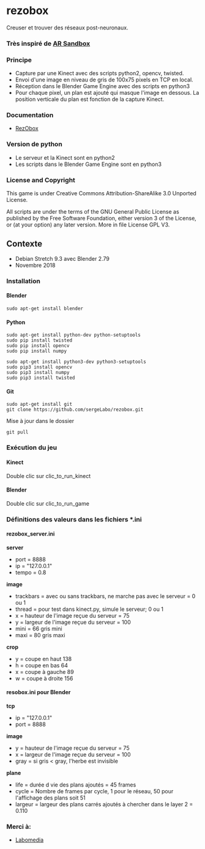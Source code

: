# rezobox
Creuser et trouver des réseaux post-neuronaux.


### Très inspiré de [AR Sandbox](https://arsandbox.ucdavis.edu/)

### Principe

* Capture par une Kinect avec des scripts python2, opencv, twisted.
* Envoi d'une image en niveau de gris de 100x75 pixels en TCP en local.
* Réception dans le Blender Game Engine avec des scripts en python3
* Pour chaque pixel, un plan est ajouté qui masque l'image en dessous. La position verticale du plan est fonction de la capture Kinect.

### Documentation
* [RezObox](https://ressources.labomedia.org/rezobox)

### Version de python

* Le serveur et la Kinect sont en python2
* Les scripts dans le Blender Game Engine sont en python3

### License and Copyright

This game is under Creative Commons Attribution-ShareAlike 3.0 Unported License.

All scripts are under the terms of the GNU General Public License as published by the Free Software Foundation, either version 3 of the License, or (at your option) any later version.
More in file License GPL V3.

## Contexte
* Debian Stretch 9.3  avec Blender 2.79
* Novembre 2018

### Installation
#### Blender
~~~text
sudo apt-get install blender
~~~

#### Python
~~~text
sudo apt-get install python-dev python-setuptools
sudo pip install twisted
sudo pip install opencv
sudo pip install numpy

sudo apt-get install python3-dev python3-setuptools
sudo pip3 install opencv
sudo pip3 install numpy
sudo pip3 install twisted
~~~

#### Git
~~~text
sudo apt-get install git
git clone https://github.com/sergeLabo/rezobox.git
~~~

Mise à jour dans le dossier
~~~text
git pull
~~~

### Exécution du jeu
#### Kinect
Double clic sur clic_to_run_kinect

#### Blender
Double clic sur clic_to_run_game

### Définitions des valeurs dans les fichiers *.ini
#### rezobox_server.ini

**server**

* port = 8888
* ip = "127.0.0.1"
* tempo = 0.8

**image**

* trackbars = avec ou sans trackbars, ne marche pas avec le serveur = 0 ou 1
* thread = pour test dans kinect.py, simule le serveur; 0 ou 1
* x = hauteur de l'image reçue du serveur = 75
* y = largeur de l'image reçue du serveur = 100
* mini = 66 gris mini
* maxi = 80 gris maxi

**crop**
* y = coupe en haut 138
* h = coupe en bas 64
* x = coupe à gauche 89
* w = coupe à droite 156

#### resobox.ini pour Blender

**tcp**

* ip = "127.0.0.1"
* port = 8888

**image**

* y = hauteur de l'image reçue du serveur = 75
* x = largeur de l'image reçue du serveur = 100
* gray = si gris < gray, l'herbe est invisible

**plane**

* life = durée d vie des plans ajoutés = 45 frames
* cycle = Nombre de frames par cycle, 1 pour le réseau, 50 pour l'affichage des plans soit 51
* largeur = largeur des plans carrés ajoutés à chercher dans le layer 2 = 0.110


### Merci à:

* [Labomedia]( https://labomedia.org/)
